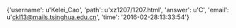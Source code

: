 {'username': u'Kelei_Cao', 'path': u'xz1207/1207.html', 'answer': u'C', 'email': u'ckl13@mails.tsinghua.edu.cn', 'time': '2016-02-28:13:33:54'}